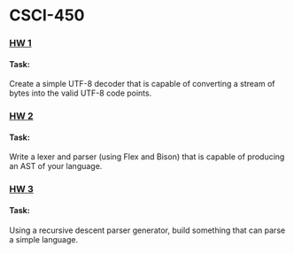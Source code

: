 # CSCI-450

### [HW 1](https://github.com/tjones879/CSCI-450/tree/HW-1)

#### Task:

Create a simple UTF-8 decoder that is capable of converting a stream of bytes into the valid UTF-8 code points.

### [HW 2](https://github.com/tjones879/CSCI-450/tree/HW-2)

#### Task:

Write a lexer and parser (using Flex and Bison) that is capable of producing an AST of your language.

### [HW 3](https://github.com/tjones879/CSCI-450/tree/HW-3)

#### Task:

Using a recursive descent parser generator, build something that can parse a simple language.
